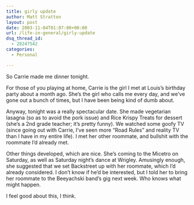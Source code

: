 ```yaml
---
title: girly update
author: Matt Stratton
layout: post
date: 2003-11-04T01:07:00+00:00
url: /life-in-general/girly-update
dsq_thread_id:
  - 28247542
categories:
  - Personal

---
```

So Carrie made me dinner tonight.

For those of you playing at home, Carrie is the girl I met at Louis&#8217;s birthday party about a month ago. She&#8217;s the girl who calls me every day, and we&#8217;ve gone out a bunch of times, but I have been being kind of dumb about.

Anyway, tonight was a really spectacular date. She made vegetarian lasagna (so as to avoid the pork issue) and Rice Krispy Treats for dessert (she&#8217;s a 2nd grade teacher; it&#8217;s pretty funny). We watched some goofy TV (since going out with Carrie, I&#8217;ve seen more &#8220;Road Rules&#8221; and reality TV than I have in my entire life). I met her other roommate, and bullshit with the roommate I&#8217;d already met.

Other things developed, which are nice. She&#8217;s coming to the Micetro on Saturday, as well as Saturday night&#8217;s dance at Wrigley. Amusingly enough, she suggested that we set Backstreet up with her roommate, which I&#8217;d already considered. I don&#8217;t know if he&#8217;d be interested, but I told her to bring her roommate to the Beeyachski band&#8217;s gig next week. Who knows what might happen.

I feel good about this, I think.